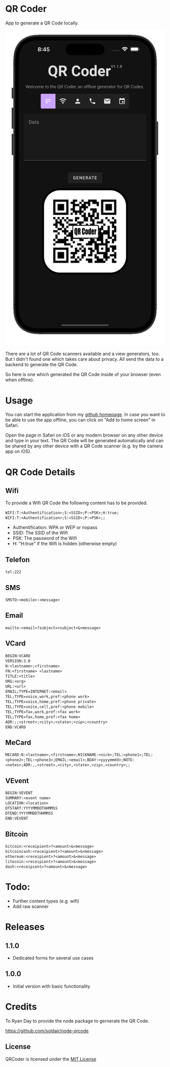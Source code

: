 # QR Coder

App to generate a QR Code locally.

![Screenshot](qrcoder.png)

There are a lot of QR Code scanners available and a view generators, too.
But I didn't found one which takes care about privacy. All send the data to a backend
to generate the QR Code. 

So here is one which generated the QR Code inside of your browser (even when offline).

# Usage

You can start the application from my [github homepage](https://olibu.github.io/qrcoder/).
In case you want to be able to use the app offline, you can click on "Add to home screen"
in Safari.

Open the page in Safari on iOS or any modern browser on any other device and type in your text.
The QR Code will be generated automatically and can be shared by any other device with a QR Code scanner 
(e.g. by the camera app on iOS).

# QR Code Details

## Wifi

To provide a Wifi QR Code the following content has to be provided.

```
WIFI:T:<Authentification>;S:<SSID>;P:<PSK>;H:true;
WIFI:T:<Authentification>;S:<SSID>;P:<PSK>;;
```
* Authentification: WPA or WEP or nopass
* SSID: The SSID of the Wifi
* PSK: The password of the Wifi
* H: "H:true" if the Wifi is hidden (otherwise empty)

## Telefon

```
tel:222
```

## SMS

```
SMSTO:<mobile>:<message>
```

## Email

```
mailto:<email>?subject=<subject>&<message>
```

## VCard

```
BEGIN:VCARD
VERSION:3.0
N:<lastname>;<firstname>
FN:<firstname> <lastname>
TITLE:<title>
ORG:<org>
URL:<url>
EMAIL;TYPE=INTERNET:<email>
TEL;TYPE=voice,work,pref:<phone work>
TEL;TYPE=voice,home,pref:<phone private>
TEL;TYPE=voice,cell,pref:<phone mobile>
TEL;TYPE=fax,work,pref:<fax work>
TEL;TYPE=fax,home,pref:<fax home>
ADR:;;<street>;<city>;<state>;<zip>;<country>
END:VCARD
```

## MeCard

```
MECARD:N:<lastname>,<firstname>;NICKNAME:<nick>;TEL:<phone1>;TEL:<phone2>;TEL:<phone3>;EMAIL:<email>;BDAY:<yyyymmdd>;NOTE:<notes>;ADR:,,<street>,<city>,<state>,<zip>,<country>;;
```

## VEvent

```
BEGIN:VEVENT
SUMMARY:<event name>
LOCATION:<location>
DTSTART:YYYYMMDDTHHMMSS
DTEND:YYYYMMDDTHHMMSS
END:VEVENT
```

## Bitcoin

```
bitcoin:<receipient>?<amount>&<message>
bitcoincash:<receipient>?<amount>&<message>
ethereum:<receipient>?<amount>&<message>
litecoin:<receipient>?<amount>&<message>
dash:<receipient>?<amount>&<message>
```

# Todo:

* Further content types (e.g. wifi)
* Add raw scanner

# Releases

## 1.1.0

* Dedicated forms for several use cases

## 1.0.0

* Initial version with basic functionality
  
# Credits

To Ryan Day to provide the node package to gernerate the QR Code.

https://github.com/soldair/node-qrcode

## License

QRCoder is licensed under the [MIT License](https://tldrlegal.com/l/mit)